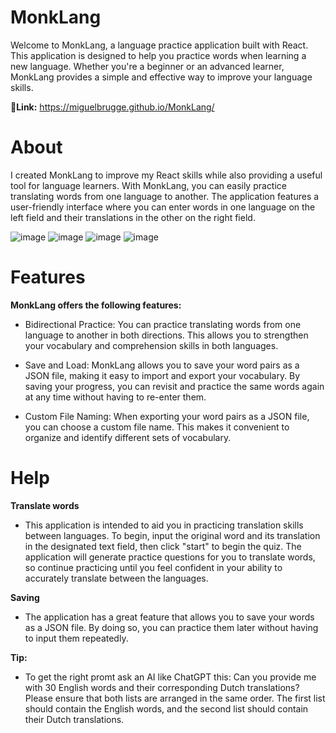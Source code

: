 # MonkLang
Welcome to MonkLang, a language practice application built with React. This application is designed to help you practice words when learning a new language. Whether you're a beginner or an advanced learner, MonkLang provides a simple and effective way to improve your language skills.

**🔎Link:**
https://miguelbrugge.github.io/MonkLang/

# About
I created MonkLang to improve my React skills while also providing a useful tool for language learners. With MonkLang, you can easily practice translating words from one language to another. The application features a user-friendly interface where you can enter words in one language on the left field and their translations in the other on the right field.

![image](https://github.com/MiguelBrugge/MonkLang/assets/103996305/f4d882fb-a041-4a3b-b664-84f66f9a77cf)
![image](https://github.com/MiguelBrugge/MonkLang/assets/103996305/a49332bd-fd43-4e3e-805f-03330a027819)
![image](https://github.com/MiguelBrugge/MonkLang/assets/103996305/27fdf359-de4a-4b04-9661-d2c01e1a43ff)
![image](https://github.com/MiguelBrugge/MonkLang/assets/103996305/dc84acdf-f26d-4bbc-95d0-db3dd54b70e0)

# Features
**MonkLang offers the following features:**

- Bidirectional Practice: You can practice translating words from one language to another in both directions. This allows you to strengthen your vocabulary and comprehension skills in both languages.

- Save and Load: MonkLang allows you to save your word pairs as a JSON file, making it easy to import and export your vocabulary. By saving your progress, you can revisit and practice the same words again at any time without having to re-enter them.

- Custom File Naming: When exporting your word pairs as a JSON file, you can choose a custom file name. This makes it convenient to organize and identify different sets of vocabulary.

# Help
**Translate words**
- This application is intended to aid you in practicing translation skills between languages. To begin, input the original word and its translation in the designated text field, then click "start" to begin the quiz. The application will generate practice questions for you to translate words, so continue practicing until you feel confident in your ability to accurately translate between the languages.

**Saving**
- The application has a great feature that allows you to save your words as a JSON file. By doing so, you can practice them later without having to input them repeatedly.

**Tip:**
- To get the right promt ask an AI like ChatGPT this: Can you provide me with 30 English words and their corresponding Dutch translations? Please ensure that both lists are arranged in the same order. The first list should contain the English words, and the second list should contain their Dutch translations.
